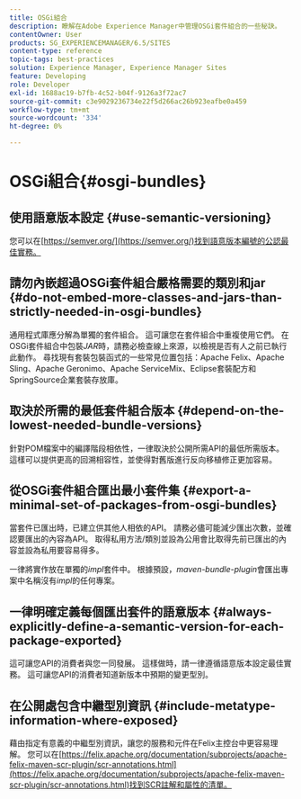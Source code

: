 ```yaml
---
title: OSGi組合
description: 瞭解在Adobe Experience Manager中管理OSGi套件組合的一些秘訣。
contentOwner: User
products: SG_EXPERIENCEMANAGER/6.5/SITES
content-type: reference
topic-tags: best-practices
solution: Experience Manager, Experience Manager Sites
feature: Developing
role: Developer
exl-id: 1688ac19-b7fb-4c52-b04f-9126a3f72ac7
source-git-commit: c3e9029236734e22f5d266ac26b923eafbe0a459
workflow-type: tm+mt
source-wordcount: '334'
ht-degree: 0%

---
```


# OSGi組合{#osgi-bundles}

## 使用語意版本設定 {#use-semantic-versioning}

您可以在[https://semver.org/](https://semver.org/)找到語意版本編號的公認最佳實務。

## 請勿內嵌超過OSGi套件組合嚴格需要的類別和jar {#do-not-embed-more-classes-and-jars-than-strictly-needed-in-osgi-bundles}

通用程式庫應分解為單獨的套件組合。 這可讓您在套件組合中重複使用它們。 在OSGi套件組合中包裝&#x200B;*JAR*&#x200B;時，請務必檢查線上來源，以檢視是否有人之前已執行此動作。 尋找現有套裝包裝函式的一些常見位置包括：Apache Felix、Apache Sling、Apache Geronimo、Apache ServiceMix、Eclipse套裝配方和SpringSource企業套裝存放庫。

## 取決於所需的最低套件組合版本 {#depend-on-the-lowest-needed-bundle-versions}

針對POM檔案中的編譯階段相依性，一律取決於公開所需API的最低所需版本。 這樣可以提供更高的回溯相容性，並使得對舊版進行反向移植修正更加容易。

## 從OSGi套件組合匯出最小套件集 {#export-a-minimal-set-of-packages-from-osgi-bundles}

當套件已匯出時，已建立供其他人相依的API。 請務必儘可能減少匯出次數，並確認要匯出的內容為API。 取得私用方法/類別並設為公用會比取得先前已匯出的內容並設為私用要容易得多。

一律將實作放在單獨的&#x200B;*impl*&#x200B;套件中。 根據預設，*maven-bundle-plugin*&#x200B;會匯出專案中名稱沒有&#x200B;*impl*&#x200B;的任何專案。

## 一律明確定義每個匯出套件的語意版本 {#always-explicitly-define-a-semantic-version-for-each-package-exported}

這可讓您API的消費者與您一同發展。 這樣做時，請一律遵循語意版本設定最佳實務。 這可讓您API的消費者知道新版本中預期的變更型別。

## 在公開處包含中繼型別資訊 {#include-metatype-information-where-exposed}

藉由指定有意義的中繼型別資訊，讓您的服務和元件在Felix主控台中更容易理解。 您可以在[https://felix.apache.org/documentation/subprojects/apache-felix-maven-scr-plugin/scr-annotations.html](https://felix.apache.org/documentation/subprojects/apache-felix-maven-scr-plugin/scr-annotations.html)找到SCR註解和屬性的清單。
